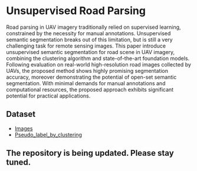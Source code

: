 # Unsupervised Road Parsing
Road parsing in UAV imagery traditionally relied on supervised learning, constrained by the necessity for manual annotations. Unsupervised semantic segmentation breaks out of this limitation, but is still a very challenging task for remote sensing images. This paper introduce unsupervised semantic segmentation for road scene in UAV imagery, combining the clustering algorithm and state-of-the-art foundation models. Following evaluation on real-world high-resolution road images collected by UAVs, the proposed method shows highly promising segmentation accuracy, moreover demonstrating the potential of open-set semantic segmentation. With minimal demands for manual annotations and computational resources, the proposed approach exhibits significant potential for practical applications.


## Dataset
* [Images](https://chdeducn-my.sharepoint.com/:u:/g/personal/2018024008_chd_edu_cn/EbJFezmdsL1Dt9DraDJtpusB-rNgdeyzx8FBRpIrCvYKhA?e=p64byd)
* [Pseudo_label_by_clustering](https://chdeducn-my.sharepoint.com/:u:/g/personal/2018024008_chd_edu_cn/EcyYtTCmtbBImydwgRz6LbgBwea3NeKtJWoItHHN-O85-Q?e=lSBSsx)

## The repository is being updated. Please stay tuned.
